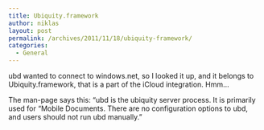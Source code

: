 ```yaml
---
title: Ubiquity.framework
author: niklas
layout: post
permalink: /archives/2011/11/18/ubiquity-framework/
categories:
  - General
---
```

ubd wanted to connect to windows.net, so I looked it up, and it belongs to Ubiquity.framework, that is a part of the iCloud integration. Hmm&#8230;

The man-page says this: &#8220;ubd is the ubiquity server process. It is primarily used for &#8220;Mobile Documents. There are no configuration options to ubd, and users should not run ubd manually.&#8221;